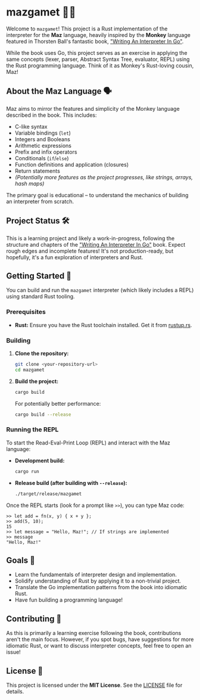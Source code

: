 # mazgamet 🐒🦀

Welcome to `mazgamet`! This project is a Rust implementation of the interpreter for the **Maz** language, heavily inspired by the **Monkey** language featured in Thorsten Ball's fantastic book, ["Writing An Interpreter In Go"](https://interpreterbook.com/).

While the book uses Go, this project serves as an exercise in applying the same concepts (lexer, parser, Abstract Syntax Tree, evaluator, REPL) using the Rust programming language. Think of it as Monkey's Rust-loving cousin, Maz!

## About the Maz Language 🗣️

Maz aims to mirror the features and simplicity of the Monkey language described in the book. This includes:

*   C-like syntax
*   Variable bindings (`let`)
*   Integers and Booleans
*   Arithmetic expressions
*   Prefix and infix operators
*   Conditionals (`if`/`else`)
*   Function definitions and application (closures)
*   Return statements
*   *(Potentially more features as the project progresses, like strings, arrays, hash maps)*

The primary goal is educational – to understand the mechanics of building an interpreter from scratch.

## Project Status 🛠️

This is a learning project and likely a work-in-progress, following the structure and chapters of the ["Writing An Interpreter In Go"](https://interpreterbook.com/) book. Expect rough edges and incomplete features! It's not production-ready, but hopefully, it's a fun exploration of interpreters and Rust.

## Getting Started 🚀

You can build and run the `mazgamet` interpreter (which likely includes a REPL) using standard Rust tooling.

### Prerequisites

*   **Rust:** Ensure you have the Rust toolchain installed. Get it from [rustup.rs](https://rustup.rs/).

### Building

1.  **Clone the repository:**
    ```bash
    git clone <your-repository-url>
    cd mazgamet
    ```
2.  **Build the project:**
    ```bash
    cargo build
    ```
    For potentially better performance:
    ```bash
    cargo build --release
    ```

### Running the REPL

To start the Read-Eval-Print Loop (REPL) and interact with the Maz language:

*   **Development build:**
    ```bash
    cargo run
    ```
*   **Release build (after building with `--release`):**
    ```bash
    ./target/release/mazgamet
    ```

Once the REPL starts (look for a prompt like `>>`), you can type Maz code:

```maz
>> let add = fn(x, y) { x + y };
>> add(5, 10);
15
>> let message = "Hello, Maz!"; // If strings are implemented
>> message
"Hello, Maz!"
```

## Goals 🎉

*   Learn the fundamentals of interpreter design and implementation.
*   Solidify understanding of Rust by applying it to a non-trivial project.
*   Translate the Go implementation patterns from the book into idiomatic Rust.
*   Have fun building a programming language!

## Contributing 🤝

As this is primarily a learning exercise following the book, contributions aren't the main focus. However, if you spot bugs, have suggestions for more idiomatic Rust, or want to discuss interpreter concepts, feel free to open an issue!

## License 📝

This project is licensed under the **MIT License**. See the [LICENSE](LICENSE) file for details.

